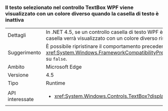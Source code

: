### <a name="wpf-textbox-selected-text-appears-a-different-color-when-the-text-box-is-inactive"></a>Il testo selezionato nel controllo TextBox WPF viene visualizzato con un colore diverso quando la casella di testo è inattiva

|   |   |
|---|---|
|Dettagli|In .NET 4.5, se un controllo casella di testo WPF è inattivo (non ha lo stato attivo), il testo selezionato nella casella verrà visualizzato con un colore diverso rispetto a quando il controllo è attivo.|
|Suggerimento|È possibile ripristinare il comportamento precedente (.NET 4.0) impostando la proprietà <xref:System.Windows.FrameworkCompatibilityPreferences.AreInactiveSelectionHighlightBrushKeysSupported> su <code>false</code>.|
|Ambito|Microsoft Edge|
|Versione|4.5|
|Tipo|Runtime|
|API interessate|<ul><li><xref:System.Windows.Controls.TextBox?displayProperty=nameWithType></li></ul>|

